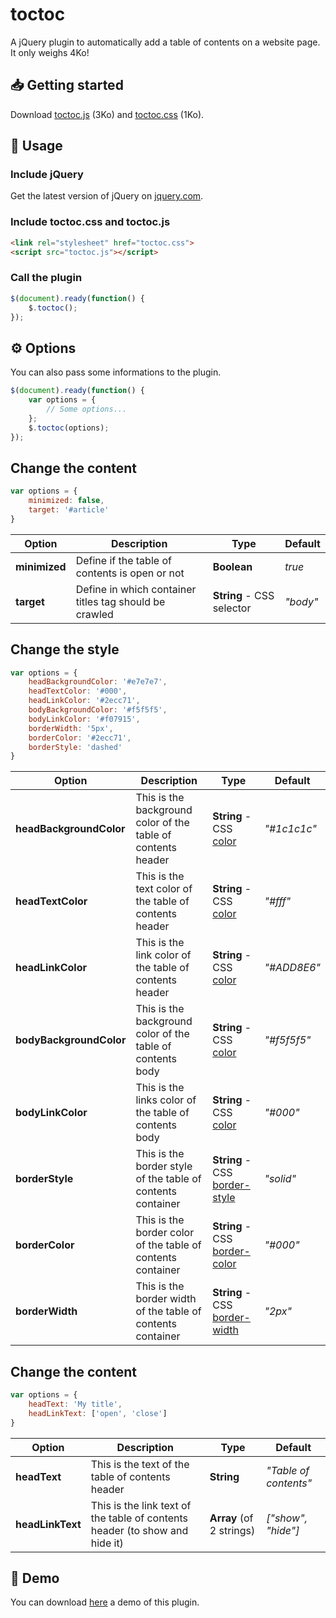 # toctoc
A jQuery plugin to automatically add a table of contents on a website page. It only weighs 4Ko! 

## 📥 Getting started
Download [toctoc.js](https://github.com/ThibaudArros/toctoc/blob/master/toctoc.js) (3Ko) and [toctoc.css](https://github.com/ThibaudArros/toctoc/blob/master/toctoc.css) (1Ko).

## 📑 Usage
### Include jQuery
Get the latest version of jQuery on [jquery.com](https://code.jquery.com).

### Include toctoc.css and toctoc.js
```html
<link rel="stylesheet" href="toctoc.css">
<script src="toctoc.js"></script>
```

### Call the plugin
```javascript
$(document).ready(function() {
    $.toctoc();
});
```

## ⚙️ Options
You can also pass some informations to the plugin.
```javascript
$(document).ready(function() {
    var options = {
        // Some options...
    };
    $.toctoc(options);
});
```

## Change the content
```javascript
var options = {
    minimized: false,
    target: '#article'
}
```

| Option        | Description                                            | Type                       | Default  |
|---------------|--------------------------------------------------------|----------------------------|----------|
| **minimized** | Define if the table of contents is open or not         | **Boolean**                | *true*   |
| **target**    | Define in which container titles tag should be crawled | **String** - CSS selector  | *"body"* |


## Change the style
```javascript
var options = {
    headBackgroundColor: '#e7e7e7',
    headTextColor: '#000',
    headLinkColor: '#2ecc71',
    bodyBackgroundColor: '#f5f5f5',   
    bodyLinkColor: '#f07915',
    borderWidth: '5px',
    borderColor: '#2ecc71',
    borderStyle: 'dashed'
}
```

| Option                  | Description                                                  | Type                                                                                        | Default     |
|-------------------------|--------------------------------------------------------------|---------------------------------------------------------------------------------------------|-------------|
| **headBackgroundColor** | This is the background color of the table of contents header | **String** - CSS [color](https://developer.mozilla.org/fr/docs/Web/CSS/color)               | *"#1c1c1c"* |
| **headTextColor**       | This is the text color of the table of contents header       | **String** - CSS [color](https://developer.mozilla.org/fr/docs/Web/CSS/color)               | *"#fff"*    |
| **headLinkColor**       | This is the link color of the table of contents header       | **String** - CSS [color](https://developer.mozilla.org/fr/docs/Web/CSS/color)               | *"#ADD8E6"* |
| **bodyBackgroundColor** | This is the background color of the table of contents body   | **String** - CSS [color](https://developer.mozilla.org/fr/docs/Web/CSS/color)               | *"#f5f5f5"* |
| **bodyLinkColor**       | This is the links color of the table of contents body        | **String** - CSS [color](https://developer.mozilla.org/fr/docs/Web/CSS/color)               | *"#000"*    |
| **borderStyle**         | This is the border style of the table of contents container  | **String** - CSS [border-style](https://developer.mozilla.org/fr/docs/Web/CSS/border-style) | *"solid"*   |
| **borderColor**         | This is the border color of the table of contents container  | **String** - CSS [border-color](https://developer.mozilla.org/fr/docs/Web/CSS/border-color) | *"#000"*    |
| **borderWidth**         | This is the border width of the table of contents container  | **String** - CSS [border-width](https://developer.mozilla.org/fr/docs/Web/CSS/border-width) | *"2px"*     |


## Change the content
```javascript
var options = {
    headText: 'My title',
    headLinkText: ['open', 'close']
}
```

| Option           | Description                                                                 | Type                     | Default               |
|------------------|-----------------------------------------------------------------------------|--------------------------|-----------------------|
| **headText**     | This is the text of the table of contents header                            | **String**               | *"Table of contents"* |
| **headLinkText** | This is the link text of the table of contents header (to show and hide it) | **Array** (of 2 strings) | *["show", "hide"]*    |


## 👀 Demo
You can download [here](https://github.com/ThibaudArros/toctoc/blob/master/demo.html) a demo of this plugin.
